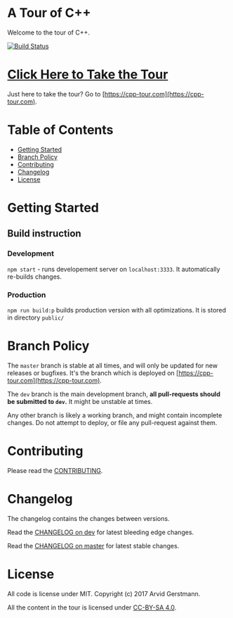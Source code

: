 # A Tour of C++

Welcome to the tour of C++.

[![Build Status](https://travis-ci.org/Leandros/cpp-tour.svg?branch=master)](https://travis-ci.org/Leandros/cpp-tour)


# [Click Here to Take the Tour](https://cpp-tour.com)

Just here to take the tour? Go to [https://cpp-tour.com](https://cpp-tour.com).


# Table of Contents

- [Getting Started](#getting-started)
- [Branch Policy](#branch-policy)
- [Contributing](#contributing)
- [Changelog](#changelog)
- [License](#license)


# Getting Started

## Build instruction

### Development

`npm start` - runs developement server on `localhost:3333`.
It automatically re-builds changes.

### Production

`npm run build:p` builds production version with all optimizations.
It is stored in directory `public/`

# Branch Policy

The `master` branch is stable at all times, and will only be updated for new
releases or bugfixes. It's the branch which is deployed on [https://cpp-tour.com](https://cpp-tour.com).

The `dev` branch is the main development branch, **all pull-requests should be
submitted to `dev`.** It might be unstable at times.

Any other branch is likely a working branch, and might contain incomplete changes.
Do not attempt to deploy, or file any pull-request against them.


# Contributing

Please read the [CONTRIBUTING].


# Changelog

The changelog contains the changes between versions.

Read the [CHANGELOG on dev] for latest bleeding edge changes.

Read the [CHANGELOG on master] for latest stable changes.


# License

All code is license under MIT. Copyright (c) 2017 Arvid Gerstmann.

All the content in the tour is licensed under [CC-BY-SA 4.0](http://creativecommons.org/licenses/by-sa/4.0/).

[CONTRIBUTING]:         https://github.com/Leandros/cpp-tour/blob/dev/CONTRIBUTING.md#
[CHANGELOG on master]:  https://github.com/Leandros/cpp-tour/blob/master/CHANGELOG.md#
[CHANGELOG on dev]:     https://github.com/Leandros/cpp-tour/blob/dev/CHANGELOG.md#

